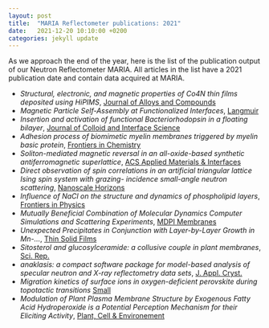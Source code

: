 ```yaml
---
layout: post
title:  "MARIA Reflectometer publications: 2021"
date:   2021-12-20 10:10:00 +0200
categories: jekyll update
---
```



As we approach the end of the year, here is the list of the publication output of our Neutron Reflectometer MARIA. All articles in the list have a 2021 publication date and contain data acquired at MARIA.

- *Structural, electronic, and magnetic properties of Co4N thin films deposited using HiPIMS*, [Journal of Alloys and Compounds](https://doi.org/10.1016/j.jallcom.2020.158052)
- *Magnetic Particle Self-Assembly at Functionalized Interfaces*, [Langmuir](https://doi.org/10.1021/acs.langmuir.0c03235) 
- *Insertion and activation of functional Bacteriorhodopsin in a floating bilayer*, [Journal of Colloid and Interface Science](https://doi.org/10.1016/j.jcis.2021.03.155)
- *Adhesion process of biomimetic myelin membranes triggered by myelin basic protein*, [Frontiers in Chemistry](https://doi.org/10.3389/fchem.2021.631277)
- *Soliton-mediated magnetic reversal in an all-oxide-based synthetic antiferromagnetic superlattice*, [ACS Applied Materials & Interfaces](https://doi.org/10.1021/acsami.1c02506)
- *Direct observation of spin correlations in an artificial triangular lattice Ising spin system with grazing- incidence small-angle neutron scattering*, [Nanoscale Horizons](https://doi.org/10.1039/d1nh00043h)
- *Influence of NaCl on the structure and dynamics of phospholipid layers*, [Frontiers in Physics](https://doi.org/10.3389/fphy.2021.628219)
- *Mutually Beneficial Combination of Molecular Dynamics Computer Simulations and Scattering Experiments*, [MDPI Membranes](https://www.mdpi.com/2077-0375/11/7/507)
- *Unexpected Precipitates in Conjunction with Layer-by-Layer Growth in Mn-…*, [Thin Solid Films](https://doi.org/10.1016/j.tsf.2021.138862)
- *Sitosterol and glucosylceramide: a collusive couple in plant membranes*, [Sci. Rep.](https://doi.org/10.1038/s41598-021-00696-7)
- *anaklasis: a compact software package for model-based analysis of specular neutron and X-ray reflectometry data sets*, [J. Appl. Cryst.](https://doi.org/10.1107/S1600576721009262)
- *Migration kinetics of surface ions in oxygen-deficient perovskite during topotactic transitions* [Small](https://doi.org/10.1002/smll.202104356)
- *Modulation of Plant Plasma Membrane Structure by Exogenous Fatty Acid Hydroperoxide is a Potential Perception Mechanism for their Eliciting Activity*, [Plant, Cell & Environement](https://doi.org/10.22541/au.161468800.08766598/v1)
